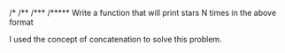 /*
/**
/*** 
/*****
Write a function that will print stars N times
in the above format

I used the concept of concatenation to solve this problem.

